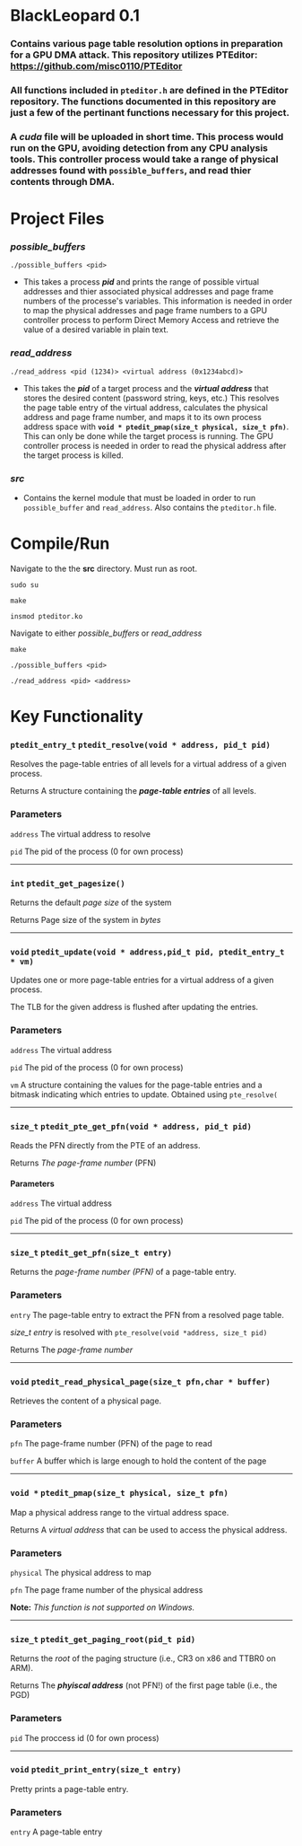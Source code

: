 # **BlackLeopard 0.1**
### Contains various page table resolution options in preparation for a GPU DMA attack. This repository utilizes **PTEditor**: https://github.com/misc0110/PTEditor ###

### All functions included in `pteditor.h` are defined in the PTEditor repository. The functions documented in this repository are just a few of the pertinant functions necessary for this project. ###

### A ***cuda*** file will be uploaded in short time. This process would run on the GPU, avoiding detection from any CPU analysis tools. This controller process would take a range of physical addresses found with `possible_buffers`, and read thier contents through DMA. ###

# Project Files

### ***possible_buffers***  

`./possible_buffers <pid>`

- This takes a process ***pid*** and prints the range of possible virtual addresses and thier associated physical addresses
and page frame numbers of the processe's variables. This information is needed in order to map the physical addresses and page frame numbers to a 
GPU controller process to perform Direct Memory Access and retrieve the value of a desired variable in plain text. 

### ***read_address***     

`./read_address <pid (1234)> <virtual address (0x1234abcd)>`

- This takes the ***pid*** of a target process and the ***virtual address*** that stores the desired content (password string, keys, etc.)
This resolves the page table entry of the virtual address, calculates the physical address and page frame number, and maps it to its own process 
address space with **`void * ptedit_pmap(size_t physical, size_t pfn)`**. This can only be done while the target process is running. 
The GPU controller process is needed in order to read the physical address after the target process is killed. 

### ***src***

- Contains the kernel module that must be loaded in order to run `possible_buffer` and `read_address`. Also contains the
`pteditor.h` file.

# **Compile/Run**

Navigate to the the **src** directory. Must run as root.

`sudo su`

`make`

`insmod pteditor.ko`

Navigate to either *possible_buffers* or *read_address*

`make`

`./possible_buffers <pid>`

`./read_address <pid> <address>`


# **Key Functionality**

### `ptedit_entry_t` `ptedit_resolve(void * address, pid_t pid)`

Resolves the page-table entries of all levels for a virtual address of a given process.

Returns A structure containing the ***page-table entries*** of all levels.

### Parameters

`address` The virtual address to resolve

`pid` The pid of the process (0 for own process)

___


### `int` `ptedit_get_pagesize()` 

Returns the default *page size* of the system

Returns Page size of the system in *bytes*

___



### `void` `ptedit_update(void * address,pid_t pid, ptedit_entry_t * vm)` 

Updates one or more page-table entries for a virtual address of a given process. 

The TLB for the given address is flushed after updating the entries.

### Parameters

`address` The virtual address

`pid` The pid of the process (0 for own process)

`vm` A structure containing the values for the page-table entries and a bitmask indicating which entries to update. Obtained using `pte_resolve(`


___


###  `size_t` `ptedit_pte_get_pfn(void * address, pid_t pid)` 

Reads the PFN directly from the PTE of an address.

Returns *The page-frame number* (PFN)

#### Parameters

`address` The virtual address

`pid` The pid of the process (0 for own process)


___


### `size_t` `ptedit_get_pfn(size_t entry)` 

Returns the *page-frame number (PFN)* of a page-table entry.

### Parameters

`entry` The page-table entry to extract the PFN from a resolved page table. 

*size_t entry* is resolved with `pte_resolve(void *address, size_t pid)`

Returns The *page-frame number*
___

### `void` `ptedit_read_physical_page(size_t pfn,char * buffer)` 

Retrieves the content of a physical page.

### Parameters

`pfn` The page-frame number (PFN) of the page to read

`buffer` A buffer which is large enough to hold the content of the page

___

### `void *` `ptedit_pmap(size_t physical, size_t pfn)`

Map a physical address range to the virtual address space.

Returns A *virtual address* that can be used to access the physical address.

### Parameters

`physical` The physical address to map

`pfn` The page frame number of the physical address

**Note:** *This function is not supported on Windows.*

___

### `size_t` `ptedit_get_paging_root(pid_t pid)`

Returns the *root* of the paging structure (i.e., CR3 on x86 and TTBR0 on ARM).

Returns The ***phyiscal address*** (not PFN!) of the first page table (i.e., the PGD)

### Parameters

`pid` The proccess id (0 for own process)

___

### `void` `ptedit_print_entry(size_t entry)`

Pretty prints a page-table entry.

### Parameters

`entry` A page-table entry
